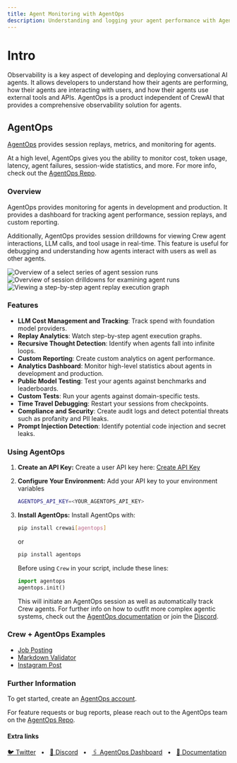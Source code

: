 ```yaml
---
title: Agent Monitoring with AgentOps
description: Understanding and logging your agent performance with AgentOps.
---
```


# Intro
Observability is a key aspect of developing and deploying conversational AI agents. It allows developers to understand how their agents are performing, how their agents are interacting with users, and how their agents use external tools and APIs. AgentOps is a product independent of CrewAI that provides a comprehensive observability solution for agents.

## AgentOps

[AgentOps](https://agentops.ai/?=crew) provides session replays, metrics, and monitoring for agents.

At a high level, AgentOps gives you the ability to monitor cost, token usage, latency, agent failures, session-wide statistics, and more. For more info, check out the [AgentOps Repo](https://github.com/AgentOps-AI/agentops).

### Overview
AgentOps provides monitoring for agents in development and production. It provides a dashboard for tracking agent performance, session replays, and custom reporting.

Additionally, AgentOps provides session drilldowns for viewing Crew agent interactions, LLM calls, and tool usage in real-time. This feature is useful for debugging and understanding how agents interact with users as well as other agents.

![Overview of a select series of agent session runs](..%2Fassets%2Fagentops-overview.png)
![Overview of session drilldowns for examining agent runs](..%2Fassets%2Fagentops-session.png)
![Viewing a step-by-step agent replay execution graph](..%2Fassets%2Fagentops-replay.png)

### Features
- **LLM Cost Management and Tracking**: Track spend with foundation model providers.
- **Replay Analytics**: Watch step-by-step agent execution graphs.
- **Recursive Thought Detection**: Identify when agents fall into infinite loops.
- **Custom Reporting**: Create custom analytics on agent performance.
- **Analytics Dashboard**: Monitor high-level statistics about agents in development and production.
- **Public Model Testing**: Test your agents against benchmarks and leaderboards.
- **Custom Tests**: Run your agents against domain-specific tests.
- **Time Travel Debugging**: Restart your sessions from checkpoints.
- **Compliance and Security**: Create audit logs and detect potential threats such as profanity and PII leaks.
- **Prompt Injection Detection**: Identify potential code injection and secret leaks.

### Using AgentOps

1. **Create an API Key:**
   Create a user API key here: [Create API Key](app.agentops.ai/account)

2. **Configure Your Environment:**
   Add your API key to your environment variables

   ```bash
   AGENTOPS_API_KEY=<YOUR_AGENTOPS_API_KEY>
   ```

3. **Install AgentOps:**
   Install AgentOps with:
   ```bash
   pip install crewai[agentops]
   ```
   or
   ```bash
   pip install agentops
   ```

   Before using `Crew` in your script, include these lines:

   ```python
   import agentops
   agentops.init()
   ```

   This will initiate an AgentOps session as well as automatically track Crew agents. For further info on how to outfit more complex agentic systems, check out the [AgentOps documentation](https://docs.agentops.ai) or join the [Discord](https://discord.gg/j4f3KbeH).

### Crew + AgentOps Examples
- [Job Posting](https://github.com/aithoughts/aipmAI-examples/tree/main/job-posting)
- [Markdown Validator](https://github.com/aithoughts/aipmAI-examples/tree/main/markdown_validator)
- [Instagram Post](https://github.com/aithoughts/aipmAI-examples/tree/main/instagram_post)

### Further Information

To get started, create an [AgentOps account](https://agentops.ai/?=crew).

For feature requests or bug reports, please reach out to the AgentOps team on the [AgentOps Repo](https://github.com/AgentOps-AI/agentops).

#### Extra links

<a href="https://twitter.com/agentopsai/">🐦 Twitter</a>
<span>&nbsp;&nbsp;•&nbsp;&nbsp;</span>
<a href="https://discord.gg/JHPt4C7r">📢 Discord</a>
<span>&nbsp;&nbsp;•&nbsp;&nbsp;</span>
<a href="https://app.agentops.ai/?=crew">🖇️ AgentOps Dashboard</a>
<span>&nbsp;&nbsp;•&nbsp;&nbsp;</span>
<a href="https://docs.agentops.ai/introduction">📙 Documentation</a>